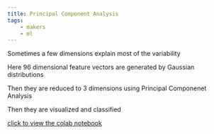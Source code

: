 ```yaml
---
title: Principal Component Analysis
tags: 
    - makers
    - ml
---
```


Sometimes a few dimensions explain most of the variability

Here 96 dimensional feature vectors are generated by Gaussian distributions 

Then they are reduced to 3 dimensions using Principal Componenet Analysis

Then they are visualized and classified

[click to view the colab notebook](https://colab.research.google.com/drive/1PT1p2G2WK19tO0cH6OLmDFpNLyDWx7r6#scrollTo=RlLvF1UnTyUD)
